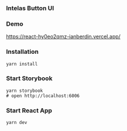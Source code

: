 ### Intelas Button UI

### Demo
https://react-hy0eo2qmz-ianberdin.vercel.app/

### Installation
```
yarn install
```

### Start Storybook
```
yarn storybook
# open http://localhost:6006
```

### Start React App
```
yarn dev
```